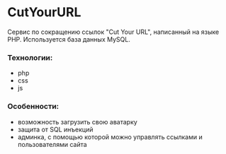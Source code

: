 # CutYourURL
Сервис по сокращению ссылок "Cut Your URL", написанный на языке PHP. Используется база данных MySQL.

### Технологии:
- php
- css
- js

### Особенности:
- возможность загрузить свою аватарку
- защита от SQL инъекций
- админка, с помощью которой можно управлять ссылками и пользователями сайта
